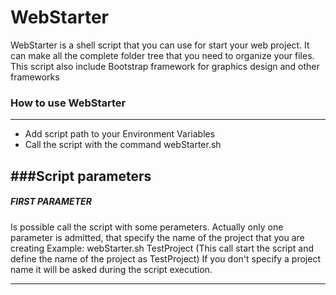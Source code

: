 # WebStarter
WebStarter is a shell script that you can use for start your web project. It can make all the complete folder tree that you need to organize your files. This script also include Bootstrap framework for graphics design and other frameworks

### How to use WebStarter
-----------------------------------------------------
- Add script path to your Environment Variables
- Call the script with the command webStarter.sh

###Script parameters
-----------------------------------------------------

##### FIRST PARAMETER
Is possible call the script with some perameters. Actually only one parameter is admitted, that specify the name of the project that you are creating
Example: webStarter.sh TestProject (This call start the script and define the name of the project as TestProject)
If you don't specify a project name it will be asked during the script execution.

-----------------------------------------------------
